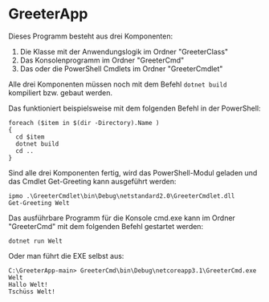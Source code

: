# GreeterApp

Dieses Programm besteht aus drei Komponenten:

1) Die Klasse mit der Anwendungslogik im Ordner "GreeterClass"
2) Das Konsolenprogramm im Ordner "GreeterCmd"
3) Das oder die PowerShell Cmdlets im Ordner "GreeterCmdlet"

Alle drei Komponenten müssen noch mit dem Befehl ```dotnet build``` kompiliert bzw. gebaut werden. 

Das funktioniert beispielsweise mit dem folgenden Befehl in der PowerShell:

```
foreach ($item in $(dir -Directory).Name )
{
  cd $item
  dotnet build
  cd ..
}
```

Sind alle drei Komponenten fertig, wird das PowerShell-Modul geladen und das Cmdlet Get-Greeting kann ausgeführt werden:

```
ipmo .\GreeterCmdlet\bin\Debug\netstandard2.0\GreeterCmdlet.dll
Get-Greeting Welt
```

Das ausführbare Programm für die Konsole cmd.exe kann im Ordner "GreeterCmd" mit dem folgenden Befehl gestartet werden:

```
dotnet run Welt
```

Oder man führt die EXE selbst aus:

```
C:\GreeterApp-main> GreeterCmd\bin\Debug\netcoreapp3.1\GreeterCmd.exe Welt
Hallo Welt!
Tschüss Welt!
```

